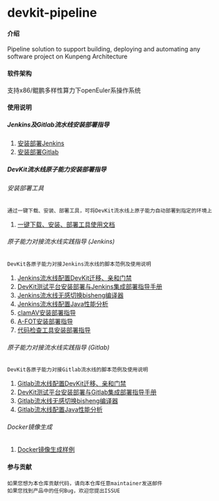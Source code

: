 # devkit-pipeline

#### 介绍
Pipeline solution to support building, deploying and automating any software project on Kunpeng Architecture

#### 软件架构
支持x86/鲲鹏多样性算力下openEuler系操作系统

#### 使用说明
##### Jenkins及Gitlab流水线安装部署指导

1. [安装部署Jenkins](./document/Jenkins安装部署/安装部署Jenkins.md)
2. [安装部署Gitlab](./document/gitlab安装部署/gitlab安装部署.md)
##### DevKit流水线原子能力安装部署指导
###### 安装部署工具
    通过一键下载、安装、部署工具，可将DevKit流水线上原子能力自动部署到指定的环境上

1. [一键下载、安装、部署工具使用文档](./document/批量部署工具/批量部署工具和一键下载工具说明文档.md)
###### 原子能力对接流水线实践指导 (Jenkins)
    DevKit各原子能力对接Jenkins流水线的脚本范例及使用说明

1. [Jenkins流水线配置DevKit迁移、亲和门禁](https://gitee.com/openeuler/devkit-pipeline/blob/master/document/Jenkins安装部署/Jenkins流水线配置迁移、亲和门禁.md)
2. [DevKit测试平台安装部署与Jenkins集成部署指导手册](https://gitee.com/openeuler/devkit-pipeline/blob/master/document/测试平台安装部署/devkit测试平台安装部署与jenkins集成部署指导手册.md)
3. [Jenkins流水线无感切换bisheng编译器](https://gitee.com/openeuler/devkit-pipeline/blob/master/document/无感切换/无感切换与Jenkins集成部署指导手册.md)
4. [Jenkins流水线配置Java性能分析](document/Jenkins安装部署/Jenkins流水线配置Java性能分析.md)
5. [clamAV安装部署指导](document/clamAV安装更新指导/clamav安装部署指导资料.md)
6. [A-FOT安装部署指导](document/A-FOT安装部署指导/A-FOT安装使用以及集成到Jenkins指导说明.md)
7. [代码检查工具安装部署指导](document/代码检查工具/代码检查.md)


###### 原子能力对接流水线实践指导 (Gitlab)
    DevKit各原子能力对接Gitlab流水线的脚本范例及使用说明
1.  [Gitlab流水线配置DevKit迁移、亲和门禁](https://gitee.com/openeuler/devkit-pipeline/blob/master/document/gitlab安装部署/Gitlab流水线配置迁移、亲和门禁.md)
2.  [DevKit测试平台安装部署与Gitlab集成部署指导手册](https://gitee.com/openeuler/devkit-pipeline/blob/master/document/测试平台安装部署/devkit测试平台安装部署与gitlab集成部署指导手册.md)
3. [Gitlab流水线无感切换bisheng编译器](https://gitee.com/openeuler/devkit-pipeline/blob/master/document/无感切换/无感切换与gitlab集成部署指导手册.md)
4. [Gitlab流水线配置Java性能分析](document/gitlab安装部署/Gitlab流水线配置Java性能分析.md)

###### Docker镜像生成

1. [Docker镜像生成样例](./document/DockerFile配置/Docker镜像生成手册.md)

#### 参与贡献
    如果您想为本仓库贡献代码，请向本仓库任意maintainer发送邮件
    如果您找到产品中的任何Bug，欢迎您提出ISSUE
